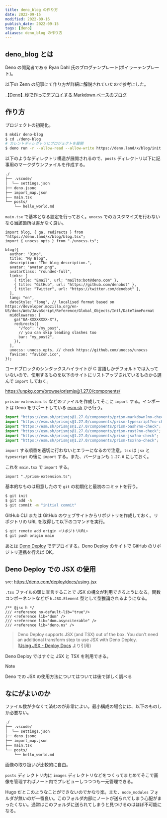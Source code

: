 ```yaml
---
title: deno_blog の作り方
date: 2022-09-15
modified: 2022-09-16
publish_date: 2022-09-15
tags: [deno]
aliases: deno_blog の作り方
---
```


## deno_blog とは

Deno の開発者である Ryan Dahl 氏のブログテンプレート(ボイラーテンプレート)。

以下の Zenn の記事にて作り方が詳細に解説されていたので参考にした。

[【Deno】秒で作ってデプロイする Markdown ベースのブログ](https://zenn.dev/k41531/articles/9897a0f8fce1b3)

## 作り方

プロジェクトの初期化。

```sh
$ mkdir deno-blog
$ cd ./deno-blog
# カレントディレクトリにプロジェクトを展開
$ deno run -r --allow-read --allow-write https://deno.land/x/blog/init.ts .
```

以下のようなディレクトリ構造が展開されるので、`posts` ディレクトリ以下に記事用のマークダウンファイルを作成する。

```sh
./
├── .vscode/
│  └── settings.json
├── deno.jsonc
├── import_map.json
├── main.tsx
└── posts/
    └── hello_world.md
```

`main.tsx` で基本となる設定を行っておく。`unocss` でのカスタマイズを行わないなら当該箇所は書かなく良い。

```tsx
import blog, { ga, redirects } from "https://deno.land/x/blog/blog.tsx";
import { unocss_opts } from "./unocss.ts";

blog({
  author: "Dino",
  title: "My Blog",
  description: "The blog description.",
  avatar: "avatar.png",
  avatarClass: "rounded-full",
  links: [
    { title: "Email", url: "mailto:bot@deno.com" },
    { title: "GitHub", url: "https://github.com/denobot" },
    { title: "Twitter", url: "https://twitter.com/denobot" },
  ],
  lang: "en",
  dateStyle: "long", // localised format based on https://developer.mozilla.org/en-US/docs/Web/JavaScript/Reference/Global_Objects/Intl/DateTimeFormat
  middlewares: [
    ga("UA-XXXXXXXX-X"),
    redirects({
      "/foo": "/my_post",
      // you can skip leading slashes too
      bar: "my_post2",
    }),
  ],
  unocss: unocss_opts, // check https://github.com/unocss/unocss
  favicon: "favicon.ico",
});
```

コードブロックのシンタックスハイライトが C 言語しかデフォルトでは入っていないので、使用するものを以下のサイトにリストアップされているものから選んで
`import` しておく。

https://unpkg.com/browse/prismjs@1.27.0/components/

`prisim-extension.ts` などのファイルを作成してそこに `import` する。インポートは Deno をサポートしている [esm.sh](https://github.com/ije/esm.sh#deno-compatibility) から行う。

```ts
import "https://esm.sh/prismjs@1.27.0/components/prism-markdown?no-check";
import "https://esm.sh/prismjs@1.27.0/components/prism-typescript?no-check";
import "https://esm.sh/prismjs@1.27.0/components/prism-bash?no-check";
import "https://esm.sh/prismjs@1.27.0/components/prism-rust?no-check";
import "https://esm.sh/prismjs@1.27.0/components/prism-jsx?no-check";
import "https://esm.sh/prismjs@1.27.0/components/prism-tsx?no-check";
```

`import` する順番を適切に行わないとエラーになるので注意。`tsx` は `jsx` と `typescript` の後に `import` する。また、バージョンも `1.27.0` にしておく。

これを `main.tsx` で `import` する。

```tsx
import "./prism-extension.ts";
```

基本的なものは用意したので `git` の初期化と最初のコミットを行う。

```sh
$ git init
$ git add -A
$ git commit -m "initial commit"
```

GitHub CLI または GitHub のウェブサイトからリポジトリを作成しておく。リポジトリの URL を取得して以下のコマンドを実行。

```sh
$ git remote add origin <リポジトリURL>
$ git push origin main
```

あとは [Deno Deploy](https://deno.com/deploy) でデプロイする。Deno Deploy のサイトで GitHub のリポジトリ連携を行えば OK。

## Deno Deploy での JSX の使用

src: https://deno.com/deploy/docs/using-jsx

`.tsx` ファイルの頭に宣言することで JSX の構文が利用できるようになる。関数コンポーネントなどが `h.JSX.Element`
型として型推論されるようになる。

```tsx
/** @jsx h */
/// <reference no-default-lib="true"/>
/// <reference lib="dom" />
/// <reference lib="dom.asynciterable" />
/// <reference lib="deno.ns" />
```

> Deno Deploy supports JSX (and TSX) out of the box. You don't need an
> additional transform step to use JSX with Deno Deploy.\
> ([Using JSX - Deploy Docs](https://deno.com/deploy/docs/using-jsx) より引用)

Deno Deploy ではすぐに JSX と TSX を利用できる。

> [!NOTE]
> Deno での JSX の使用方法についてはついては後で詳しく調べる

## なにがよいのか

ファイル数が少なくて済むのが非常によい。最小構成の場合には、以下のものしか必要ない。

```sh
./
├── .vscode/
│  └── settings.json
├── deno.jsonc
├── import_map.json
├── main.tsx
└── posts/
    └── hello_world.md
```

画像の取り扱いが比較的に自由。

`posts` ディレクトリ内に `images` ディレクトリなどをつくってまとめてそこで画像を管理すればノート内でプレビューしつつつも一元管理できる。

Hugo だとこのようなことができないのでかなり楽。また、`node_modules` フォルダが無いのが一番良い。このフォルダ内部にノートが送られてしまう心配がまったくない。通常はこのフォルダに送られてしまうと見つけるのはほぼ不可能になる。
